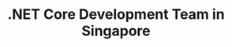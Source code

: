 ---
title: .NET Core Development Team in Singapore
permalink: /landings/locations/singapore/developer/-net-core
technology: .NET Core
location: Singapore
---